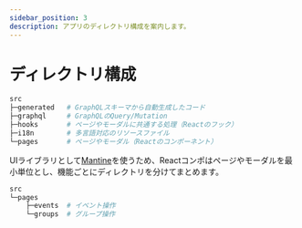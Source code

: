 ```yaml
---
sidebar_position: 3
description: アプリのディレクトリ構成を案内します。
---
```


# ディレクトリ構成

```bash
src
├─generated   # GraphQLスキーマから自動生成したコード
├─graphql     # GraphQLのQuery/Mutation
├─hooks       # ページやモーダルに共通する処理（Reactのフック）
├─i18n        # 多言語対応のリソースファイル
└─pages       # ページやモーダル（Reactのコンポーネント）
```

UIライブラリとして[Mantine](https://mantine.dev/)を使うため、Reactコンポはページやモーダルを最小単位とし、機能ごとにディレクトリを分けてまとめます。

```bash
src
└─pages
    ├─events  # イベント操作
    └─groups  # グループ操作
```
